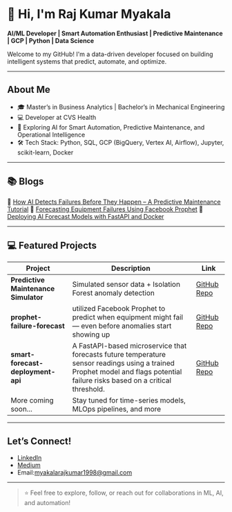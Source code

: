 # 👋 Hi, I'm Raj Kumar Myakala

**AI/ML Developer | Smart Automation Enthusiast | Predictive Maintenance | GCP | Python | Data Science**

Welcome to my GitHub! I'm a data-driven developer focused on building intelligent systems that predict, automate, and optimize.

---

## About Me
- 🎓 Master’s in Business Analytics | Bachelor’s in Mechanical Engineering  
- 💻 Developer at CVS Health  
- 🌟 Exploring AI for Smart Automation, Predictive Maintenance, and Operational Intelligence  
- 🛠️ Tech Stack: Python, SQL, GCP (BigQuery, Vertex AI, Airflow), Jupyter, scikit-learn, Docker

---

## 📚 Blogs
🔗 [How AI Detects Failures Before They Happen – A Predictive Maintenance Tutorial](https://medium.com/@myakalarajkumar1998/how-ai-detects-failures-before-they-happen-a-predictive-maintenance-tutorial-657b4ccaaaf0)
🔗 [Forecasting Equipment Failures Using Facebook Prophet](https://medium.com/@myakalarajkumar1998/forecasting-equipment-failures-using-facebook-prophet-89a2a2548103)
🔗 [Deploying AI Forecast Models with FastAPI and Docker](https://medium.com/@myakalarajkumar1998/deploying-ai-forecast-models-with-fastapi-and-docker-4e00673ce77f)

---

## 💻 Featured Projects
| Project | Description | Link |
|--------|-------------|------|
| **Predictive Maintenance Simulator** | Simulated sensor data + Isolation Forest anomaly detection | [GitHub Repo](https://github.com/rajkumar160798/predictive-maintenance-and-smart-automation) |
|**prophet-failure-forecast**| utilized Facebook Prophet to predict when equipment might fail — even before anomalies start showing up | [GitHub Repo](https://github.com/rajkumar160798/prophet-failure-forecast) |
|**smart-forecast-deployment-api**|A FastAPI-based microservice that forecasts future temperature sensor readings using a trained Prophet model and flags potential failure risks based on a critical threshold.|[GitHub Repo](https://github.com/rajkumar160798/smart-forecast-deployment-api) |
| More coming soon... | Stay tuned for time-series models, MLOps pipelines, and more |

---

## Let’s Connect!
-  [LinkedIn](https://www.linkedin.com/in/raj-kumar-myakala-927860264/)
-  [Medium](https://medium.com/@myakalarajkumar1998)
-   Email:myakalarajkumar1998@gmail.com

---

> ⭐ Feel free to explore, follow, or reach out for collaborations in ML, AI, and automation!
